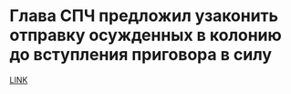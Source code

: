 # Глава СПЧ предложил узаконить отправку осужденных в колонию до вступления приговора в силу 



[LINK](https://varlamov.ru/3097211.html)